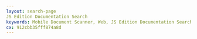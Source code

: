 ```yaml
---
layout: search-page
JS Edition Documentation Search
keywords: Mobile Document Scanner, Web, JS Edition Documentation Search
cx: 912cbb35fff874a8d
---
```

